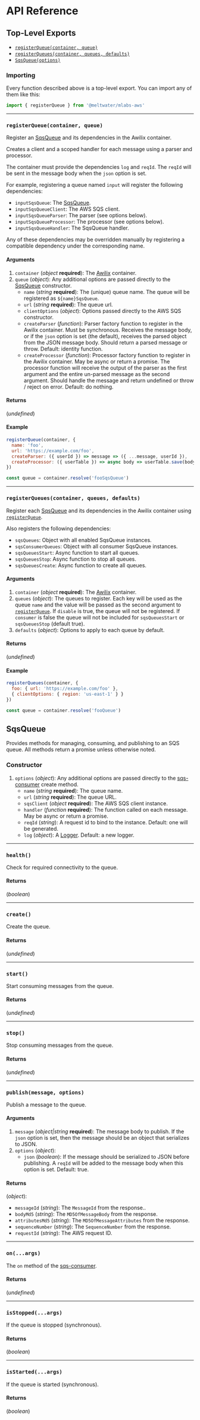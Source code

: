 # API Reference

## Top-Level Exports

- [`registerQueue(container, queue)`](#registerqueuecontainer-queue)
- [`registerQueues(container, queues, defaults)`](#registerqueuescontainer-queues-defaults)
- [`SqsQueue(options)`](#sqsqueue)

### Importing

Every function described above is a top-level export.
You can import any of them like this:

```js
import { registerQueue } from '@meltwater/mlabs-aws'
```

---
### `registerQueue(container, queue)`

Register an [SqsQueue] and its dependencies in the Awilix container.

Creates a client and a scoped handler for each message
using a parser and processor.

The container must provide the dependencies `log` and `reqId`.
The `reqId` will be sent in the message body when the `json` option is set.

For example, registering a queue named `input`
will register the following dependencies:

- `inputSqsQueue`: The [SqsQueue].
- `inputSqsQueueClient`: The AWS SQS client.
- `inputSqsQueueParser`: The parser (see options below).
- `inputSqsQueueProcessor`: The processor (see options below).
- `inputSqsQueueHandler`: The SqsQueue handler.

Any of these dependencies may be overridden manually by registering
a compatible dependency under the corresponding name.

#### Arguments

1. `container` (*object* **required**): The [Awilix] container.
1. `queue` (*object*):
   Any additional options are passed directly to the [SqsQueue] constructor.
    - `name` (*string* **required**): The (unique) queue name.
      The queue will be registered as `${name}SqsQueue`.
    - `url` (*string* **required**): The queue url.
    - `clientOptions` (*object*): Options passed directly to the AWS SQS constructor.
    - `createParser` (*function*): Parser factory function
      to register in the Awilix container.
      Must be synchronous.
      Receives the message body, or if the `json` option is set (the default),
      receives the parsed object from the JSON message body.
      Should return a parsed message or throw.
      Default: identity function.
    - `createProcessor` (*function*): Processor factory function
      to register in the Awilix container.
      May be async or return a promise.
      The processor function will receive the output of the parser as the first
      argument and the entire un-parsed message as the second argument.
      Should handle the message and return undefined or throw / reject on error.
      Default: do nothing.

#### Returns

(*undefined*)

#### Example

```js
registerQueue(container, {
  name: 'foo',
  url: 'https://example.com/foo',
  createParser: ({ userId }) => message => ({ ...message, userId }),
  createProcessor: ({ userTable }) => async body => userTable.save(body)
})

const queue = container.resolve('fooSqsQueue')
```

---
### `registerQueues(container, queues, defaults)`

Register each [SqsQueue] and its dependencies in the Awilix container
using [`registerQueue`](#registerqueuecontainer-queue).

Also registers the following dependencies:

- `sqsQueues`: Object with all enabled SqsQueue instances.
- `sqsConsumerQueues`: Object with all consumer SqsQueue instances.
- `sqsQueuesStart`: Async function to start all queues.
- `sqsQueuesStop`: Async function to stop all queues.
- `sqsQueuesCreate`: Async function to create all queues.

#### Arguments

1. `container` (*object* **required**): The [Awilix] container.
2. `queues` (*object*):
    The queues to register.
    Each key will be used as the queue `name`
    and the value will be passed as the second argument to
    [`registerQueue`](#registerqueuecontainer-queue).
    If `disable` is true, the queue will not be registered.
    If `consumer` is false the queue will not be included for
    `sqsQueuesStart` or `sqsQueuesStop` (default true).
3. `defaults` (*object*):
   Options to apply to each queue by default.

#### Returns

(*undefined*)

#### Example

```js
registerQueues(container, {
  foo: { url: 'https://example.com/foo' },
  { clientOptions: { region: 'us-east-1' } }
})

const queue = container.resolve('fooQueue')
```

## SqsQueue

Provides methods for managing, consuming, and publishing to an SQS queue.
All methods return a promise unless otherwise noted.

### Constructor

1. `options` (*object*):
   Any additional options are passed directly to the [sqs-consumer] create method.
    - `name` (*string* **required**): The queue name.
    - `url` (*string* **required**): The queue URL.
    - `sqsClient` (*object* **required**): The AWS SQS client instance.
    - `handler` (*function* **required**): The function called on each message.
      May be async or return a promise.
    - `reqId` (*string*): A request id to bind to the instance.
      Default: one will be generated.
    - `log` (*object*): A [Logger].
      Default: a new logger.

---
### `health()`

Check for required connectivity to the queue.

#### Returns

(*boolean*)

---
### `create()`

Create the queue.

#### Returns

(*undefined*)

---
### `start()`

Start consuming messages from the queue.

#### Returns

(*undefined*)

---
### `stop()`

Stop consuming messages from the queue.

#### Returns

(*undefined*)

---
### `publish(message, options)`

Publish a message to the queue.

#### Arguments

1. `message` (*object|string* **required**): The message body to publish.
   If the `json` option is set, then the message should be an object
   that serializes to JSON.
2. `options` (*object*):
    - `json` (*boolean*): If the message should be serialized to JSON before publishing.
      A `reqId` will be added to the message body when this option is set.
      Default: true.

#### Returns

(*object*):
  - `messageId` (*string*): The `MessageId` from the response..
  - `bodyMd5` (*string*): The `MD5OfMessageBody` from the response.
  - `attributesMd5` (*string*): The `MD5OfMessageAttributes` from the response.
  - `sequenceNumber` (*string*): The `SequenceNumber` from the response.
  - `requestId` (*string*): The AWS request ID.

---
### `on(...args)`

The `on` method of the [sqs-consumer].

#### Returns

(*undefined*)

---
### `isStopped(...args)`

If the queue is stopped (synchronous).

#### Returns

(*boolean*)

---
### `isStarted(...args)`

If the queue is started (synchronous).

#### Returns

(*boolean*)

[Awilix]: https://github.com/jeffijoe/awilix
[Logger]: https://github.com/meltwater/mlabs-logger
[sqs-consumer]: https://github.com/BBC/sqs-consumer
[SqsQueue]: #sqsqueue
